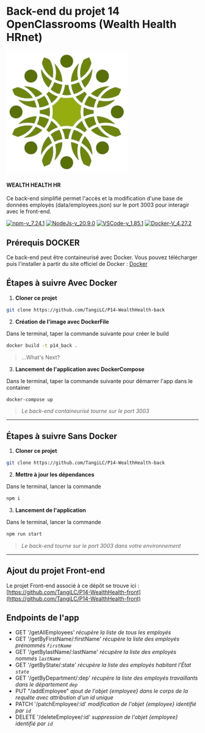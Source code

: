# Back-end du projet 14 OpenClassrooms (Wealth Health HRnet)

![Wealth Health Logo](./data/WH_logo.png)

#### WEALTH HEALTH HR

Ce back-end simplifié permet l'accès et la modification d'une base de données employés (data/employees.json) sur le port 3003 pour interagir avec le front-end.

[![npm-v_7.24.1](https://img.shields.io/badge/npm-v_7.24.1-orange?style&logo=npm)](https://docs.npmjs.com/)
[![NodeJs-v_20.9.0](https://img.shields.io/badge/NodeJs-v_20.9.0-green?style&logo=nodedotjs)](https://nodejs.org/en/docs/)
[![VSCode-v_1.85.1](https://img.shields.io/badge/VSCode-v_1.85.1-blueviolet?style&logo=visual-studio-code)](https://code.visualstudio.com/download)
[![Docker-V_4.27.2](https://img.shields.io/badge/Docker-v_4.27.2-blue.svg?style&logo=Docker)](https://www.docker.com/get-started)

## Prérequis DOCKER

Ce back-end peut être containeurisé avec Docker. Vous pouvez télécharger puis l'installer à partir du site officiel de Docker : [Docker](https://www.docker.com/get-started)

## Étapes à suivre Avec Docker

1. **Cloner ce projet**

```bash
git clone https://github.com/TangiLC/P14-WealthHealth-back
```

2. **Création de l'image avec DockerFile**

Dans le terminal, taper la commande suivante pour créer le build

```bash
docker build -t p14_back .
```

> ...What's Next?

3. **Lancement de l'application avec DockerCompose**

Dans le terminal, taper la commande suivante pour démarrer l'app dans le container

```bash
docker-compose up
```

> _Le back-end containeurisé tourne sur le port 3003_

---

## Étapes à suivre Sans Docker

1. **Cloner ce projet**

```bash
git clone https://github.com/TangiLC/P14-WealthHealth-back
```

2. **Mettre à jour les dépendances**

Dans le terminal, lancer la commande

```bash
npm i
```

3. **Lancement de l'application**

Dans le terminal, lancer la commande

```bash
npm run start
```

> _Le back-end tourne sur le port 3003 dans votre environnement_

---

## Ajout du projet Front-end

Le projet Front-end associé à ce dépôt se trouve ici :[https://github.com/TangiLC/P14-WealthHealth-front](https://github.com/TangiLC/P14-WealthHealth-front)


## Endpoints de l'app

+ GET '/getAllEmployees' *récupère la liste de tous les employés*
+ GET '/getByFirstName/:firstName' *récupère la liste des employés prénommés `firstName`*
+ GET '/getBylastName/:lastName' *récupère la liste des employés nommés `lastName`*
+ GET '/getByState/:state' *récupère la liste des employés habitant l'État `state`*
+ GET '/getByDepartment/:dep' *récupère la liste des employés travaillants dans le département `dep`*
+ PUT "/addEmployee" *ajout de l'objet {employee} dans le corps de la requête avec attribution d'un id unique*
+ PATCH '/patchEmployee/:id' *modification de l'objet {employee} identifié par `id`*
+ DELETE '/deleteEmployee/:id' *suppression de l'objet {employee} identifié par `id`*



